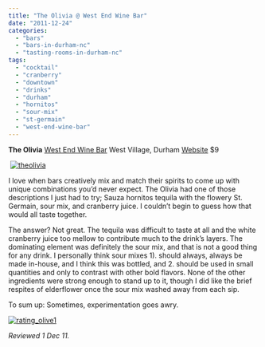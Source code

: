 ```yaml
---
title: "The Olivia @ West End Wine Bar"
date: "2011-12-24"
categories: 
  - "bars"
  - "bars-in-durham-nc"
  - "tasting-rooms-in-durham-nc"
tags: 
  - "cocktail"
  - "cranberry"
  - "downtown"
  - "drinks"
  - "durham"
  - "hornitos"
  - "sour-mix"
  - "st-germain"
  - "west-end-wine-bar"
---
```


**The Olivia** [West End Wine Bar](http://www.thegourmez.com/2009/10/barrestaurant-review-west-end-wine-bar-warehouse-district-durham/) West Village, Durham [Website](http://www.westendwinebar.com/durham/drink.html) $9

 [![](http://s3.amazonaws.com/thegourmez-wpmedia/2011/12/theolivia.jpg "theolivia")](http://s3.amazonaws.com/thegourmez-wpmedia/2011/12/theolivia.jpg)

I love when bars creatively mix and match their spirits to come up with unique combinations you’d never expect. The Olivia had one of those descriptions I just had to try; Sauza hornitos tequila with the flowery St. Germain, sour mix, and cranberry juice. I couldn’t begin to guess how that would all taste together.

The answer? Not great. The tequila was difficult to taste at all and the white cranberry juice too mellow to contribute much to the drink’s layers. The dominating element was definitely the sour mix, and that is not a good thing for any drink. I personally think sour mixes 1). should always, always be made in-house, and I think this was bottled, and 2. should be used in small quantities and only to contrast with other bold flavors. None of the other ingredients were strong enough to stand up to it, though I did like the brief respites of elderflower once the sour mix washed away from each sip.

To sum up: Sometimes, experimentation goes awry.

[![](http://s3.amazonaws.com/thegourmez-wpmedia/2009/04/rating_olive1.gif "rating_olive1")](http://s3.amazonaws.com/thegourmez-wpmedia/2009/04/rating_olive1.gif)

_Reviewed 1 Dec 11._
